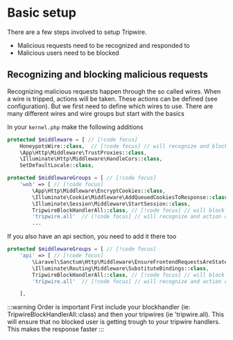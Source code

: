 # Basic setup
There are a few steps involved to setup Tripwire.
* Malicious requests need to be recognized and responded to
* Malicious users need to be blocked

<!--@include: ../../definitions.md-->

## Recognizing and blocking malicious requests
Recognizing malicious requests happen through the so called wires. When a wire is tripped, actions will be taken.
These actions can be defined (see configuration). But we first need to define which wires to use.
There are many different wires and wire groups but start with the basics

In your ```kernel.php``` make the following additions 

```php
protected $middleware = [ // [!code focus]
    HoneypotsWire::class,  // [!code focus] // will recognize and block on honeypot traps
    \App\Http\Middleware\TrustProxies::class,
    \Illuminate\Http\Middleware\HandleCors::class,
    SetDefaultLocale::class,
```

```php
protected $middlewareGroups = [ // [!code focus]
    'web' => [ // [!code focus]
        \App\Http\Middleware\EncryptCookies::class,
        \Illuminate\Cookie\Middleware\AddQueuedCookiesToResponse::class,
        \Illuminate\Session\Middleware\StartSession::class,
        TripwireBlockHandlerAll::class, // [!code focus] // will block malicious ips/users
        'tripwire.all'  // [!code focus] // will recognize and action on malicious requests
        ...
```

If you also have an api section, you need to add it there too
```php
protected $middlewareGroups = [ // [!code focus]
    'api' => [ // [!code focus]
        \Laravel\Sanctum\Http\Middleware\EnsureFrontendRequestsAreStateful::class,
        \Illuminate\Routing\Middleware\SubstituteBindings::class,
        TripwireBlockHandlerAll::class, // [!code focus] // will block malicious ips/users
        'tripwire.all'  // [!code focus] // will recognize and action on malicious requests

    ],
```

:::warning Order is important
First include your blockhandler (ie: TripwireBlockHandlerAll::class) and then your tripwires (ie 'tripwire.all). This will ensure that no blocked user is getting trough to your tripwire handlers. This makes the response faster
:::
